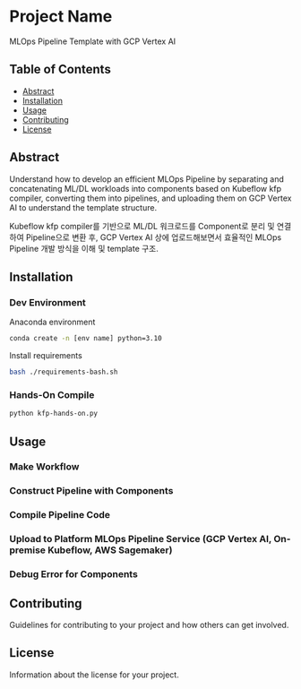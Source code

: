 # Project Name
MLOps Pipeline Template with GCP Vertex AI

## Table of Contents
- [Abstract](#abstract)
- [Installation](#installation)
- [Usage](#usage)
- [Contributing](#contributing)
- [License](#license)

## Abstract

Understand how to develop an efficient MLOps Pipeline by separating and concatenating ML/DL workloads into components based on Kubeflow kfp compiler, converting them into pipelines, and uploading them on GCP Vertex AI to understand the template structure.

Kubeflow kfp compiler를 기반으로 ML/DL 워크로드를 Component로 분리 및 연결하여 Pipeline으로 변환 후, GCP Vertex AI 상에 업로드해보면서 효율적인 MLOps Pipeline 개발 방식을 이해 및 template 구조.

## Installation
### Dev Environment
Anaconda environment
```bash
conda create -n [env name] python=3.10
```
Install requirements
```bash
bash ./requirements-bash.sh
```
### Hands-On Compile
```bash
python kfp-hands-on.py
```

## Usage
### Make Workflow

### Construct Pipeline with Components

### Compile Pipeline Code

### Upload to Platform MLOps Pipeline Service (GCP Vertex AI, On-premise Kubeflow, AWS Sagemaker)

### Debug Error for Components

## Contributing

Guidelines for contributing to your project and how others can get involved.

## License

Information about the license for your project.
